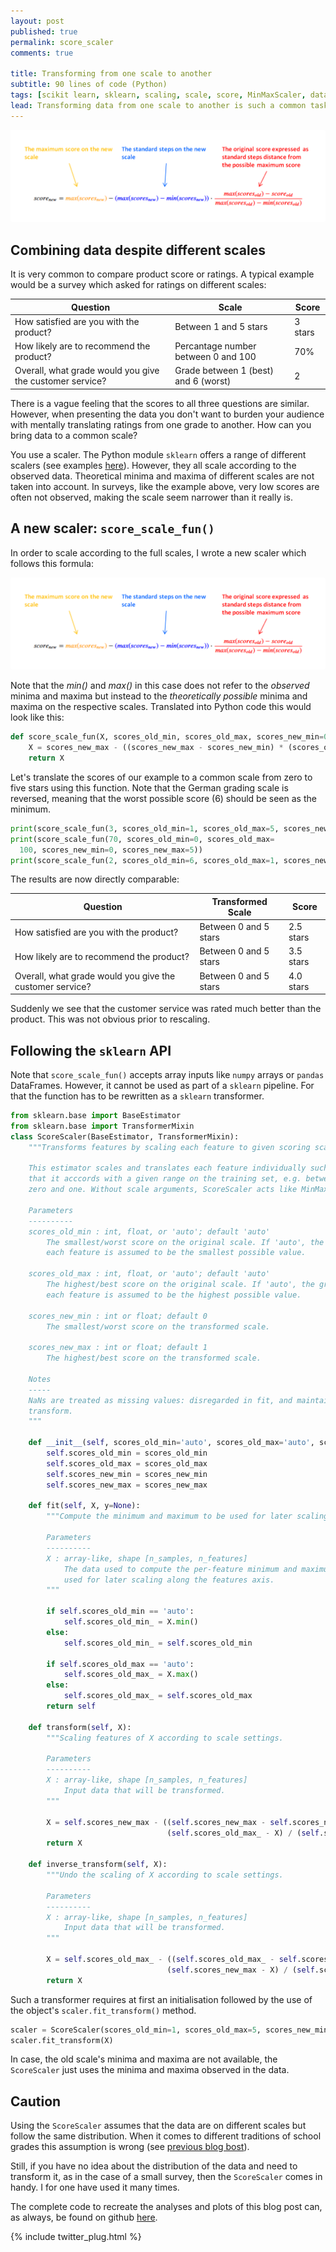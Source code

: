 ```yaml
---
layout: post
published: true
permalink: score_scaler
comments: true

title: Transforming from one scale to another
subtitle: 90 lines of code (Python)
tags: [scikit learn, sklearn, scaling, scale, score, MinMaxScaler, data science, python]
lead: Transforming data from one scale to another is such a common task as a data scientist. This blog post goes beyond the options found in sklearn. I have always missed one particular scaler, so in this blog post I write it myself, the ScoreScaler.
---
```


![Formula of ScoreScaler](https://raw.githubusercontent.com/rikunert/unitsscaler/master/formula_pic.png "Formula of ScoreScaler")

<!--excerpt-->

## Combining data despite different scales

It is very common to compare product score or ratings.
A typical example would be a survey which asked for ratings on different scales:

Question | Scale | Score
--- | --- | ---
How satisfied are you with the product? | Between 1 and 5 stars | 3 stars
How likely are to recommend the product? | Percantage number between 0 and 100 | 70%
Overall, what grade would you give the customer service? | Grade between 1 (best) and 6 (worst) | 2

There is a vague feeling that the scores to all three questions are similar. However, when presenting the data you don't want to burden your audience with mentally translating ratings from one grade to another. How can you bring data to a common scale?

You use a scaler. The Python module `sklearn` offers a range of different scalers (see examples [here](https://scikit-learn.org/stable/auto_examples/preprocessing/plot_all_scaling.html)).
However, they all scale according to the observed data. Theoretical minima and maxima of different scales are not taken into account. In surveys, like the example above, very low scores are often not observed, making the scale seem narrower than it really is.

## A new scaler: `score_scale_fun()`

In order to scale according to the full scales, I wrote a new scaler which follows this formula:

![Formula of ScoreScaler](https://raw.githubusercontent.com/rikunert/unitsscaler/master/formula_pic.png "Formula of ScoreScaler")

Note that the _min()_ and _max()_ in this case does not refer to the _observed_ minima and maxima but instead to the _theoretically possible_ minima and maxima on the respective scales. Translated into Python code this would look like this:

```python
def score_scale_fun(X, scores_old_min, scores_old_max, scores_new_min=0, scores_new_max=1):
    X = scores_new_max - ((scores_new_max - scores_new_min) * (scores_old_max - X) / (scores_old_max - scores_old_min))
    return X
```

Let's translate the scores of our example to a common scale from zero to five stars using this function. Note that the German grading scale is reversed, meaning that the worst possible score (6) should be seen as the minimum.

```python
print(score_scale_fun(3, scores_old_min=1, scores_old_max=5, scores_new_min=0, scores_new_max=5))
print(score_scale_fun(70, scores_old_min=0, scores_old_max=
  100, scores_new_min=0, scores_new_max=5))
print(score_scale_fun(2, scores_old_min=6, scores_old_max=1, scores_new_min=0, scores_new_max=5))
```

The results are now directly comparable:

Question | Transformed Scale | Score
--- | --- | ---
How satisfied are you with the product? | Between 0 and 5 stars | 2.5 stars
How likely are to recommend the product? | Between 0 and 5 stars | 3.5 stars
Overall, what grade would you give the customer service? | Between 0 and 5 stars | 4.0 stars

Suddenly we see that the customer service was rated much better than the product.
This was not obvious prior to rescaling.

## Following the `sklearn` API

Note that `score_scale_fun()` accepts array inputs like `numpy` arrays or `pandas` DataFrames.
However, it cannot be used as part of a `sklearn` pipeline. For that the function has to be rewritten as a `sklearn` transformer.

```python
from sklearn.base import BaseEstimator
from sklearn.base import TransformerMixin
class ScoreScaler(BaseEstimator, TransformerMixin):
    """Transforms features by scaling each feature to given scoring scale.

    This estimator scales and translates each feature individually such
    that it acccords with a given range on the training set, e.g. between
    zero and one. Without scale arguments, ScoreScaler acts like MinMaxScaler.

    Parameters
    ----------
    scores_old_min : int, float, or 'auto'; default 'auto'
        The smallest/worst score on the original scale. If 'auto', the smallest value of
        each feature is assumed to be the smallest possible value.

    scores_old_max : int, float, or 'auto'; default 'auto'
        The highest/best score on the original scale. If 'auto', the greatest value of
        each feature is assumed to be the highest possible value.

    scores_new_min : int or float; default 0
        The smallest/worst score on the transformed scale.

    scores_new_max : int or float; default 1
        The highest/best score on the transformed scale.

    Notes
    -----
    NaNs are treated as missing values: disregarded in fit, and maintained in
    transform.
    """

    def __init__(self, scores_old_min='auto', scores_old_max='auto', scores_new_min=0, scores_new_max=1):
        self.scores_old_min = scores_old_min
        self.scores_old_max = scores_old_max
        self.scores_new_min = scores_new_min
        self.scores_new_max = scores_new_max

    def fit(self, X, y=None):
        """Compute the minimum and maximum to be used for later scaling, if no score range is given.

        Parameters
        ----------
        X : array-like, shape [n_samples, n_features]
            The data used to compute the per-feature minimum and maximum
            used for later scaling along the features axis.
        """

        if self.scores_old_min == 'auto':
            self.scores_old_min_ = X.min()
        else:
            self.scores_old_min_ = self.scores_old_min

        if self.scores_old_max == 'auto':
            self.scores_old_max_ = X.max()
        else:
            self.scores_old_max_ = self.scores_old_max
        return self

    def transform(self, X):
        """Scaling features of X according to scale settings.

        Parameters
        ----------
        X : array-like, shape [n_samples, n_features]
            Input data that will be transformed.
        """

        X = self.scores_new_max - ((self.scores_new_max - self.scores_new_min) *
                                   (self.scores_old_max_ - X) / (self.scores_old_max_ - self.scores_old_min_))
        return X

    def inverse_transform(self, X):
        """Undo the scaling of X according to scale settings.

        Parameters
        ----------
        X : array-like, shape [n_samples, n_features]
            Input data that will be transformed.
        """

        X = self.scores_old_max_ - ((self.scores_old_max_ - self.scores_old_min_) *
                                   (self.scores_new_max - X) / (self.scores_new_max - self.scores_new_min))
        return X
```

Such a transformer requires at first an initialisation followed by the use of the object's `scaler.fit_transform()` method.

```python
scaler = ScoreScaler(scores_old_min=1, scores_old_max=5, scores_new_min=0, scores_new_max=5)
scaler.fit_transform(X)
```

In case, the old scale's minima and maxima are not available, the `ScoreScaler` just uses the minima and maxima observed in the data.

## Caution

Using the `ScoreScaler` assumes that the data are on different scales but follow the same distribution. When it comes to different traditions of school grades this assumption is wrong (see [previous blog bost](http://rikunert.com/grade_discrimination)).

Still, if you have no idea about the distribution of the data and need to transform it, as in the case of a small survey, then the `ScoreScaler` comes in handy. I for one have used it many times.

The complete code to recreate the analyses and plots of this blog post can, as always, be found on github [here](https://github.com/rikunert/unitsscaler).

{% include twitter_plug.html %}
